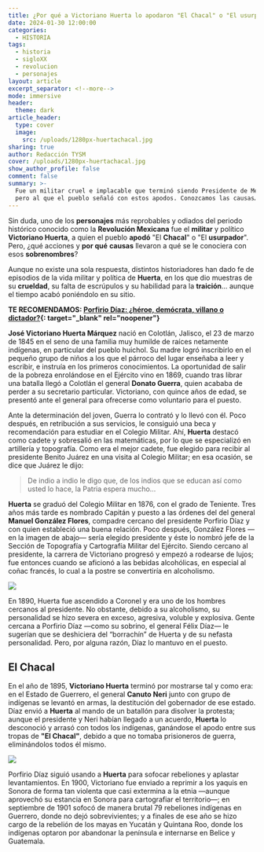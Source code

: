 ```yaml
---
title: ¿Por qué a Victoriano Huerta lo apodaron "El Chacal" o "El usurpador"?
date: 2024-01-30 12:00:00
categories:
  - HISTORIA
tags:
  - historia
  - sigloXX
  - revolucion
  - personajes
layout: article
excerpt_separator: <!--more-->
mode: immersive
header:
  theme: dark
article_header:
  type: cover
  image:
    src: /uploads/1280px-huertachacal.jpg
sharing: true
author: Redacción TYSM
cover: /uploads/1280px-huertachacal.jpg
show_author_profile: false
comment: false
summary: >-
  Fue un militar cruel e implacable que terminó siendo Presidente de México,
  pero al que el pueblo señaló con estos apodos. Conozcamos las causas…
---
```

Sin duda, uno de los **personajes** más reprobables y odiados del periodo histórico conocido como la **Revolución Mexicana** fue el **militar** y político **Victoriano Huerta**, a quien el pueblo **apodó** "El **Chacal**" o "El **usurpador**". Pero, ¿qué acciones y **por qué** **causas** llevaron a qué se le conociera con esos **sobrenombres**?&nbsp;

Aunque no existe una sola respuesta, distintos historiadores han dado fe de episodios de la vida militar y política de **Huerta**, en los que dio muestras de su **crueldad**, su falta de escrúpulos y su habilidad para la **traición**… aunque el tiempo acabó poniéndolo en su sitio.&nbsp;

**TE RECOMENDAMOS:&nbsp;[Porfirio Díaz: ¿héroe, demócrata, villano o dictador?](https://blog.tonoysumariachi.com/historia/2023/08/29/porfirio-d%C3%ADaz-h%C3%A9roe-dem%C3%B3crata-villano-o-dictador.html){: target="_blank" rel="noopener"}**

**José Victoriano Huerta Márquez** nació en Colotlán, Jalisco, el 23 de marzo de 1845 en el seno de una familia muy humilde de raíces netamente indígenas, en particular del pueblo huichol. Su madre logró inscribirlo en el pequeño grupo de niños a los que el párroco del lugar enseñaba a leer y escribir, e instruía en los primeros conocimientos. La oportunidad de salir de la pobreza enrolándose en el Ejército vino en 1869, cuando tras librar una batalla llegó a Colotlán el general **Donato Guerra**, quien acababa de perder a su secretario particular. Victoriano, con quince años de edad, se presentó ante el general para ofrecerse como voluntario para el puesto.

Ante la determinación del joven, Guerra lo contrató y lo llevó con él. Poco después, en retribución a sus servicios, le consiguió una beca y recomendación para estudiar en el Colegio Militar. Ahí, **Huerta** destacó como cadete y sobresalió en las matemáticas, por lo que se especializó en artillería y topografía. Como era el mejor cadete, fue elegido para recibir al presidente Benito Juárez en una visita al Colegio Militar; en esa ocasión, se dice que Juárez le dijo:&nbsp;

> De indio a indio le digo que, de los indios que se educan así como usted lo hace, la Patria espera mucho…

**Huerta** se graduó del Colegio Militar en 1876, con el grado de Teniente. Tres años más tarde es nombrado Capitán y puesto a las órdenes del del general **Manuel González Flores**, compadre cercano del presidente Porfirio Díaz y con quien estableció una buena relación. Poco después, González Flores —en la imagen de abajo— sería elegido presidente y éste lo nombró jefe de la Sección de Topografía y Cartografía Militar del Ejército. Siendo cercano al presidente, la carrera de Victoriano progresó y empezó a rodearse de lujos; fue entonces cuando se aficionó a las bebidas alcohólicas, en especial al coñac francés, lo cual a la postre se convertiría en alcoholismo.

![](https://upload.wikimedia.org/wikipedia/commons/1/1c/President_Manuel_Gonzalez.jpg)

En 1890, Huerta fue ascendido a Coronel y era uno de los hombres cercanos al presidente. No obstante, debido a su alcoholismo, su personalidad se hizo severa en exceso, agresiva, voluble y explosiva. Gente cercana a Porfirio Díaz —como su sobrino, el general Félix Díaz— le sugerían que se deshiciera del “borrachín” de Huerta y de su nefasta personalidad. Pero, por alguna razón, Díaz lo mantuvo en el puesto.

## El Chacal

En el año de 1895, **Victoriano Huerta** terminó por mostrarse tal y como era: en el Estado de Guerrero, el general **Canuto Neri** junto con grupo de indígenas se levantó en armas, la destitución del gobernador de ese estado. Díaz envió a **Huerta** al mando de un batallón para disolver la protesta; aunque el presidente y Neri habían llegado a un acuerdo, **Huerta** lo desconoció y arrasó con todos los indígenas, ganándose el apodo entre sus tropas de **"El Chacal"**, debido a que no tomaba prisioneros de guerra, eliminándolos todos él mismo.

![](https://upload.wikimedia.org/wikipedia/commons/9/95/Victoriano_Huerta.%28cropped%29.jpg)

Porfirio Díaz siguió usando a **Huerta** para sofocar rebeliones y aplastar levantamientos. En 1900, Victoriano fue enviado a reprimir a los yaquis en Sonora de forma tan violenta que casi extermina a la etnia —aunque aprovechó su estancia en Sonora para cartografiar el territorio—; en septiembre de 1901 sofocó de manera brutal 79 rebeliones indígenas en Guerrero, donde no dejó sobrevivientes; y a finales de ese año se hizo cargo de la rebelión de los mayas en Yucatán y Quintana Roo, donde los indígenas optaron por abandonar la península e internarse en Belice y Guatemala.